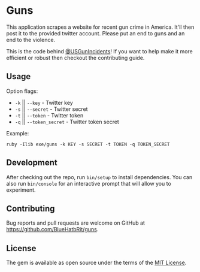# Guns

This application scrapes a website for recent gun crime in America. It'll then post it to the provided twitter account. Please put an end to guns and an end to the violence.

This is the code behind [@USGunIncidents](https://twitter.com/USGunIncidents)! If you want to help make it more efficient or robust then checkout the contributing guide.

## Usage

Option flags:

* `-k` || `--key` - Twitter key
* `-s` || `--secret` - Twitter secret
* `-t` || `--token` - Twitter token
* `-q` || `--token_secret` - Twitter token secret

Example:

`ruby -Ilib exe/guns -k KEY -s SECRET -t TOKEN -q TOKEN_SECRET`

## Development

After checking out the repo, run `bin/setup` to install dependencies. You can also run `bin/console` for an interactive prompt that will allow you to experiment.

## Contributing

Bug reports and pull requests are welcome on GitHub at https://github.com/BlueHatbRit/guns.

## License

The gem is available as open source under the terms of the [MIT License](http://opensource.org/licenses/MIT).
